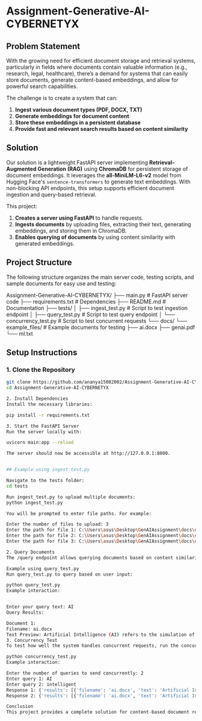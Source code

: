 # Assignment-Generative-AI-CYBERNETYX

## Problem Statement
With the growing need for efficient document storage and retrieval systems, particularly in fields where documents contain valuable information (e.g., research, legal, healthcare), there’s a demand for systems that can easily store documents, generate content-based embeddings, and allow for powerful search capabilities.

The challenge is to create a system that can:
1. **Ingest various document types (PDF, DOCX, TXT)**
2. **Generate embeddings for document content**
3. **Store these embeddings in a persistent database**
4. **Provide fast and relevant search results based on content similarity**

## Solution
Our solution is a lightweight FastAPI server implementing **Retrieval-Augmented Generation (RAG)** using **ChromaDB** for persistent storage of document embeddings. It leverages the **all-MiniLM-L6-v2** model from Hugging Face's `sentence-transformers` to generate text embeddings. With non-blocking API endpoints, this setup supports efficient document ingestion and query-based retrieval.

This project:
1. **Creates a server using FastAPI** to handle requests.
2. **Ingests documents** by uploading files, extracting their text, generating embeddings, and storing them in ChromaDB.
3. **Enables querying of documents** by using content similarity with generated embeddings.

## Project Structure
The following structure organizes the main server code, testing scripts, and sample documents for easy use and testing:

Assignment-Generative-AI-CYBERNETYX/ ├── main.py # FastAPI server code ├── requirements.txt # Dependencies ├── README.md # Documentation ├── tests/ │ ├── ingest_test.py # Script to test ingestion endpoint │ ├── query_test.py # Script to test query endpoint │ └── concurrency_test.py # Script to test concurrent requests └── docs/ └── example_files/ # Example documents for testing ├── ai.docx ├── genai.pdf └── ml.txt



## Setup Instructions

### 1. Clone the Repository
```bash
git clone https://github.com/ananya15082002/Assignment-Generative-AI-CYBERNETYX.git
cd Assignment-Generative-AI-CYBERNETYX

2. Install Dependencies
Install the necessary libraries:

pip install -r requirements.txt

3. Start the FastAPI Server
Run the server locally with:

uvicorn main:app --reload

The server should now be accessible at http://127.0.0.1:8000.


## Example using ingest_test.py

Navigate to the tests folder:
cd tests

Run ingest_test.py to upload multiple documents:
python ingest_test.py

You will be prompted to enter file paths. For example:

Enter the number of files to upload: 3
Enter the path for file 1: C:\Users\asus\Desktop\GenAIAssignment\docs\example_files\ai.docx
Enter the path for file 2: C:\Users\asus\Desktop\GenAIAssignment\docs\example_files\genai.pdf
Enter the path for file 3: C:\Users\asus\Desktop\GenAIAssignment\docs\example_files\ml.txt

2. Query Documents
The /query endpoint allows querying documents based on content similarity by embedding the query text and finding relevant documents.

Example using query_test.py
Run query_test.py to query based on user input:

python query_test.py
Example interaction:


Enter your query text: AI
Query Results:

Document 1:
Filename: ai.docx
Text Preview: Artificial Intelligence (AI) refers to the simulation of human intelligence in machines...
3. Concurrency Test
To test how well the system handles concurrent requests, run the concurrency_test.py script:

python concurrency_test.py
Example interaction:

Enter the number of queries to send concurrently: 2
Enter query 1: AI
Enter query 2: intelligent
Response 1: {'results': [{'filename': 'ai.docx', 'text': 'Artificial Intelligence (AI) refers to the simulation of human intelligence...'}]}
Response 2: {'results': [{'filename': 'ai.docx', 'text': 'Artificial Intelligence (AI) refers to the simulation of human intelligence...'}]}

Conclusion
This project provides a complete solution for content-based document retrieval using a lightweight FastAPI server, ChromaDB, and sentence-transformers. It allows easy ingestion, storage, and querying of documents, making it highly useful for applications requiring content similarity search capabilities.
